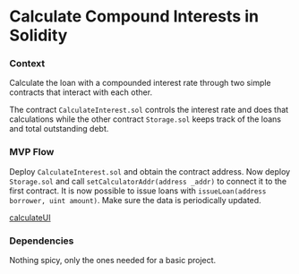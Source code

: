 # Calculate Compound Interests in Solidity

### Context
Calculate the loan with a compounded interest rate through two simple contracts that interact with each other.

The contract `CalculateInterest.sol` controls the interest rate and does that calculations while the other contract `Storage.sol` keeps track of the loans and total outstanding debt.

### MVP Flow

Deploy `CalculateInterest.sol` and obtain the contract address. Now deploy `Storage.sol` and call `setCalculatorAddr(address _addr)` to connect it to the first contract. It is now possible to issue loans with `issueLoan(address borrower, uint amount)`. Make sure the data is periodically updated.

[calculateUI](assets/calculateLoanContract.png "Display of parameters and their input as an example")

### Dependencies

Nothing spicy, only the ones needed for a basic project.
